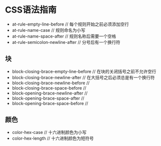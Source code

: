 # CSS语法指南

* at-rule-empty-line-before // 每个规则开始之前必须添加空行
* at-rule-name-case // 规则命名为小写
* at-rule-name-space-after // 规则名称后需要一个空格
* at-rule-semicolon-newline-after // 分号后有一个换行符

## 块

* block-closing-brace-empty-line-before // 在块的关闭括号之前不允许空行
* block-closing-brace-newline-after // 在大括号之后必须总是有一个换行符
* block-closing-brace-newline-before // 
* block-closing-brace-space-before // 
* block-opening-brace-newline-after //
* block-opening-brace-space-after // 
* block-opening-brace-space-before //

## 颜色

* color-hex-case // 十六进制颜色为小写
* color-hex-length // 十六进制颜色为短符号
